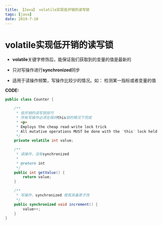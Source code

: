 ```yaml
---
title: 【Java】 volatile实现低开销的读写锁
tags: [java]
date: 2019-7-10
---
```


# volatile实现低开销的读写锁


- **volatile**关键字修饰后，能保证我们获取到的变量的值是最新的

- 只对写操作进行**synchronized**同步
- 适用于读操作频繁，写操作比较少的情况。如： 检测某一指标或者变量的值




**CODE:**

```java
public class Counter {

    /**
     * 低开销的读写锁技巧
     * 所有写操作必须在保持this锁的情况下完成
     * <p>
     * Employs the cheap read-write lock trick
     * All mutative operations MUST be done with the 'this' lock held
     */
    private volatile int value;

    /**
     * 读操作，没有synchronized
     *
     * @return int
     */
    public int getValue() {
        return value;
    }

    /**
     * 写操作，synchronized 使其具备原子性
     */
    public synchronized void increment() {
        value++;
    }
}
```